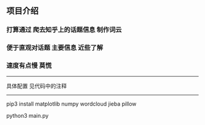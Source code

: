 ## 项目介绍
### 打算通过 爬去知乎上的话题信息 制作词云
### 便于直观对话题 主要信息 近些了解
### 速度有点慢 莫慌 

* * *
具体配置 见代码中的注释
* * *
pip3 install matplotlib numpy wordcloud jieba pillow

python3 main.py
